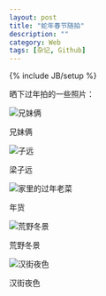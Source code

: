 ```yaml
---
layout: post
title: "蛇年春节随拍"
description: ""
category: Web
tags: [杂记, Github]
---
```

{% include JB/setup %}

晒下过年拍的一些照片：

![兄妹俩](http://pic.yupoo.com/24plus/CErAjfwU/medish.jpg)

兄妹俩

![子远](http://pic.yupoo.com/24plus/CEq4bN2h/medish.jpg)

梁子远


![家里的过年老菜](http://pic.yupoo.com/24plus/CEqow7Dt/medish.jpg)

年货

![荒野冬景](http://pic.yupoo.com/24plus/CEqkM0i7/medish.jpg)

荒野冬景

![汉街夜色](http://pic.yupoo.com/24plus/CEqkXSaq/medish.jpg)

汉街夜色